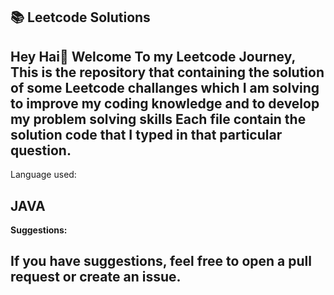 **📚 Leetcode Solutions**
-----------------------------
Hey Hai👋
Welcome To my **Leetcode Journey**, This is the repository that containing the solution of some Leetcode challanges which I am solving to improve my coding knowledge and to develop my problem solving skills
Each file contain the solution code that I typed in that particular question.
--------------------
Language used: 

**JAVA**
--------------------
**Suggestions:**

If you have suggestions, feel free to open a pull request or create an issue.
--------------------
